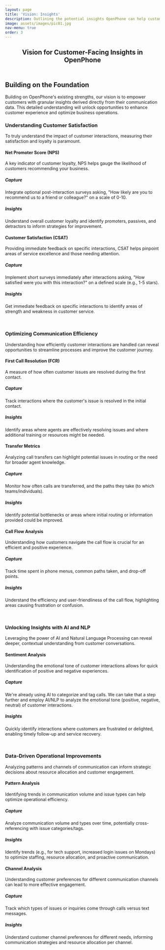 ```yaml
---
layout: page
title: 'Vision: Insights'
description: Outlining the potential insights OpenPhone can help customers uncover from their interactions.
image: assets/images/pic01.jpg
nav-menu: true
order: 3
---
```


<!-- Main -->
<div id="main" class="alt">

<!-- One -->
<section id="one">
	<div class="inner">
		<header class="major">
			<h1>Vision for Customer-Facing Insights in OpenPhone</h1>
		</header>

<!-- Content -->
<h2 id="content">Building on the Foundation</h2>
<p>Building on OpenPhone's existing strengths, our vision is to empower customers with granular insights derived directly from their communication data. This detailed understanding will unlock opportunities to enhance customer experience and optimize business operations.</p>

<h3>Understanding Customer Satisfaction</h3>
<p>To truly understand the impact of customer interactions, measuring their satisfaction and loyalty is paramount.</p>
<h4>Net Promoter Score (NPS)</h4>
<p>A key indicator of customer loyalty, NPS helps gauge the likelihood of customers recommending your business.</p>
<div class="row">
	<div class="6u 12u$(small)">
		<h5>Capture</h5>
		<p>Integrate optional post-interaction surveys asking, "How likely are you to recommend us to a friend or colleague?" on a scale of 0-10.</p>
	</div>
	<div class="6u$ 12u$(small)">
		<h5>Insights</h5>
		<p>Understand overall customer loyalty and identify promoters, passives, and detractors to inform strategies for improvement.</p>
	</div>
</div>

<h4>Customer Satisfaction (CSAT)</h4>
<p>Providing immediate feedback on specific interactions, CSAT helps pinpoint areas of service excellence and those needing attention.</p>
<div class="row">
	<div class="6u 12u$(small)">
		<h5>Capture</h5>
		<p>Implement short surveys immediately after interactions asking, "How satisfied were you with this interaction?" on a defined scale (e.g., 1-5 stars).</p>
	</div>
	<div class="6u$ 12u$(small)">
		<h5>Insights</h5>
		<p>Get immediate feedback on specific interactions to identify areas of strength and weakness in customer service.</p>
	</div>
</div>

<br />

<h3>Optimizing Communication Efficiency</h3>
<p>Understanding how efficiently customer interactions are handled can reveal opportunities to streamline processes and improve the customer journey.</p>
<h4>First Call Resolution (FCR)</h4>
<p>A measure of how often customer issues are resolved during the first contact.</p>
<div class="row">
	<div class="6u 12u$(small)">
		<h5>Capture</h5>
		<p>Track interactions where the customer's issue is resolved in the initial contact.</p>
	</div>
	<div class="6u$ 12u$(small)">
		<h5>Insights</h5>
		<p>Identify areas where agents are effectively resolving issues and where additional training or resources might be needed.</p>
	</div>
</div>

<h4>Transfer Metrics</h4>
<p>Analyzing call transfers can highlight potential issues in routing or the need for broader agent knowledge.</p>
<div class="row">
	<div class="6u 12u$(small)">
		<h5>Capture</h5>
		<p>Monitor how often calls are transferred, and the paths they take (to which teams/individuals).</p>
	</div>
	<div class="6u$ 12u$(small)">
		<h5>Insights</h5>
		<p>Identify potential bottlenecks or areas where initial routing or information provided could be improved.</p>
	</div>
</div>

<h4>Call Flow Analysis</h4>
<p>Understanding how customers navigate the call flow is crucial for an efficient and positive experience.</p>
<div class="row">
	<div class="6u 12u$(small)">
		<h5>Capture</h5>
		<p>Track time spent in phone menus, common paths taken, and drop-off points.</p>
	</div>
	<div class="6u$ 12u$(small)">
		<h5>Insights</h5>
		<p>Understand the efficiency and user-friendliness of the call flow, highlighting areas causing frustration or confusion.</p>
	</div>
</div>

<br />

<h3>Unlocking Insights with AI and NLP</h3>
<p>Leveraging the power of AI and Natural Language Processing can reveal deeper, contextual understanding from customer conversations.</p>
<h4>Sentiment Analysis</h4>
<p>Understanding the emotional tone of customer interactions allows for quick identification of positive and negative experiences.</p>
<div class="row">
	<div class="6u 12u$(small)">
		<h5>Capture</h5>
		<p>We're already using AI to categorize and tag calls. We can take that a step further and employ AI/NLP to analyze the emotional tone (positive,
  negative, neutral) of customer interactions.</p>
	</div>
	<div class="6u$ 12u$(small)">
		<h5>Insights</h5>
		<p>Quickly identify interactions where customers are frustrated or delighted, enabling timely follow-up and service recovery.</p>
	</div>
</div>

<br />

<h3>Data-Driven Operational Improvements</h3>
<p>Analyzing patterns and channels of communication can inform strategic decisions about resource allocation and customer engagement.</p>
<h4>Pattern Analysis</h4>
<p>Identifying trends in communication volume and issue types can help optimize operational efficiency.</p>
<div class="row">
	<div class="6u 12u$(small)">
		<h5>Capture</h5>
		<p>Analyze communication volume and types over time, potentially cross-referencing with issue categories/tags.</p>
	</div>
	<div class="6u$ 12u$(small)">
		<h5>Insights</h5>
		<p>Identify trends (e.g., for tech support, increased login issues on Mondays) to optimize staffing, resource allocation, and proactive communication.</p>
	</div>
</div>

<h4>Channel Analysis</h4>
<p>Understanding customer preferences for different communication channels can lead to more effective engagement.</p>
<div class="row">
	<div class="6u 12u$(small)">
		<h5>Capture</h5>
		<p>Track which types of issues or inquiries come through calls versus text messages.</p>
	</div>
	<div class="6u$ 12u$(small)">
		<h5>Insights</h5>
		<p>Understand customer channel preferences for different needs, informing communication strategies and resource allocation per channel.</p>
	</div>
</div>
